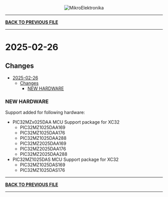 <p align="center">
  <img src="http://www.mikroe.com/img/designs/beta/logo_small.png?raw=true" alt="MikroElektronika"/>
</p>

---

**[BACK TO PREVIOUS FILE](../changelog.md)**

---

# 2025-02-26

## Changes

- [2025-02-26](#2025-02-26)
  - [Changes](#changes)
    - [NEW HARDWARE](#new-hardware)

### NEW HARDWARE

Support added for following hardware:

+ PIC32MZx025DAA MCU Support package for XC32
  + PIC32MZ1025DAA169
  + PIC32MZ1025DAA176
  + PIC32MZ1025DAA288
  + PIC32MZ2025DAA169
  + PIC32MZ2025DAA176
  + PIC32MZ2025DAA288
+ PIC32MZ1025DAS MCU Support package for XC32
  + PIC32MZ1025DAS169
  + PIC32MZ1025DAS176

---

**[BACK TO PREVIOUS FILE](../changelog.md)**

---
